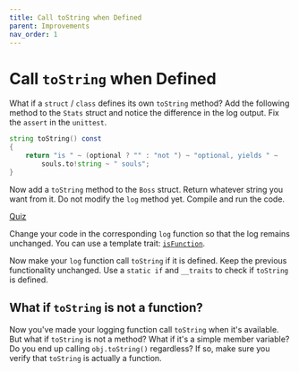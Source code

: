 ```yaml
---
title: Call toString when Defined 
parent: Improvements
nav_order: 1
---
```

# Call `toString` when Defined

What if a `struct` / `class` defines its own `toString` method?
Add the following method to the `Stats` struct and notice the difference in the log output.
Fix the `assert` in the `unittest`.
```d
string toString() const
{
    return "is " ~ (optional ? "" : "not ") ~ "optional, yields " ~
        souls.to!string ~ " souls";
}
```

Now add a `toString` method to the `Boss` struct.
Return whatever string you want from it.
Do not modify the `log` method yet.
Compile and run the code.

[Quiz](./quizzes/toString-log.md)

Change your code in the corresponding `log` function so that the log remains unchanged.
You can use a template trait: [`isFunction`](https://dlang.org/phobos/std_traits.html#isFunction).

Now make your `log` function call `toString` if it is defined.
Keep the previous functionality unchanged.
Use a `static if` and `__traits` to check if `toString` is defined.

## What if `toString` is not a function?

Now you've made your logging function call `toString` when it's available.
But what if `toString` is not a method?
What if it's a simple member variable?
Do you end up calling `obj.toString()` regardless?
If so, make sure you verify that `toString` is actually a function.
